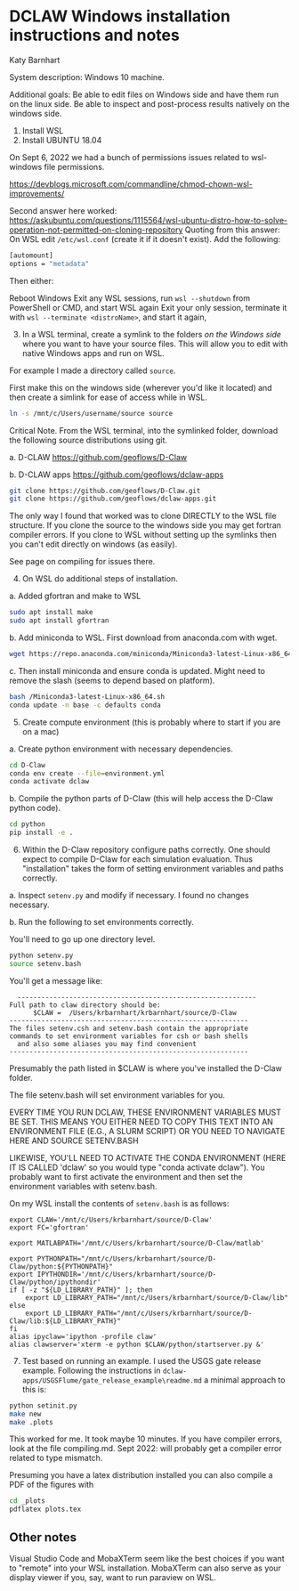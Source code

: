 # DCLAW Windows installation instructions and notes
Katy Barnhart

System description: Windows 10 machine.

Additional goals: Be able to edit files on Windows side and have them run on the linux side. Be able to inspect and post-process results natively on the windows side.

1. Install WSL
2. Install UBUNTU 18.04

On Sept 6, 2022 we had a bunch of permissions issues related to wsl-windows file permissions.

https://devblogs.microsoft.com/commandline/chmod-chown-wsl-improvements/

Second answer here worked:
https://askubuntu.com/questions/1115564/wsl-ubuntu-distro-how-to-solve-operation-not-permitted-on-cloning-repository Quoting from this answer:
On WSL edit `/etc/wsl.conf` (create it if it doesn't exist). Add the following:

```bash
[automount]
options = "metadata"
```
  Then either:

  Reboot Windows
  Exit any WSL sessions, run `wsl --shutdown` from PowerShell or CMD, and start WSL again
  Exit your only session, terminate it with `wsl --terminate <distroName>`, and start it again,

3. In a WSL terminal, create a symlink to the folders _on the Windows side_ where you want to have your source files. This will allow you to edit with native Windows apps and run on WSL.

  For example I made a directory called `source`.

  First make this on the windows side (wherever you'd like it located) and then create a simlink for ease of access while in WSL.

  ```bash
  ln -s /mnt/c/Users/username/source source
  ```

  Critical Note. From the WSL terminal, into the symlinked folder, download the following source distributions using git.

  a. D-CLAW https://github.com/geoflows/D-Claw

  b. D-CLAW apps https://github.com/geoflows/dclaw-apps

  ```bash
  git clone https://github.com/geoflows/D-Claw.git
  git clone https://github.com/geoflows/dclaw-apps.git
  ```

  The only way I found that worked was to clone DIRECTLY to the WSL file structure. If you clone the source to the windows side you may get fortran compiler errors. If you clone to WSL without setting up the symlinks then you can't edit directly on windows (as easily).

  See page on compiling for issues there.

4. On WSL do additional steps of installation.

  a. Added gfortran and make to WSL
  ```bash
  sudo apt install make
  sudo apt install gfortran
  ```

  b. Add miniconda to WSL. First download from anaconda.com with wget.
  ```bash
  wget https://repo.anaconda.com/miniconda/Miniconda3-latest-Linux-x86_64.sh
  ```

  c. Then install miniconda and ensure conda is updated. Might need to remove the slash (seems to depend based on platform).
  ```bash
  bash /Miniconda3-latest-Linux-x86_64.sh
  conda update -n base -c defaults conda
  ```

5. Create compute environment (this is probably where to start if you are on a mac)

  a. Create python environment with necessary dependencies.
  ```bash
  cd D-Claw
  conda env create --file=environment.yml
  conda activate dclaw
  ```

  b. Compile the python parts of D-Claw (this will help access the D-Claw python code).

  ```bash
  cd python
  pip install -e .
  ```

6. Within the D-Claw repository configure paths correctly. One should expect to compile D-Claw for each simulation evaluation. Thus "installation" takes the form of setting environment variables and paths correctly.

  a. Inspect `setenv.py` and modify if necessary. I found no changes necessary.

  b. Run the following to set environments correctly.

  You'll need to go up one directory level.

  ```bash
  python setenv.py
  source setenv.bash
  ```
  You'll get a message like:

```
  ------------------------------------------------------------
Full path to claw directory should be:
      $CLAW =  /Users/krbarnhart/krbarnhart/source/D-Claw
------------------------------------------------------------
The files setenv.csh and setenv.bash contain the appropriate
commands to set environment variables for csh or bash shells
  and also some aliases you may find convenient
------------------------------------------------------------
```

Presumably the path listed in $CLAW is where you've installed the D-Claw folder.

The file setenv.bash will set environment variables for you.

EVERY TIME YOU RUN DCLAW, THESE ENVIRONMENT VARIABLES MUST BE SET. THIS MEANS YOU EITHER NEED TO COPY THIS TEXT INTO AN ENVIRONMENT FILE (E.G., A SLURM SCRIPT) OR YOU NEED TO NAVIGATE HERE AND SOURCE SETENV.BASH

LIKEWISE, YOU'LL NEED TO ACTIVATE THE CONDA ENVIRONMENT (HERE IT IS CALLED 'dclaw' so you would type "conda activate dclaw"). You probably want to first activate the environment and then set the environment variables with setenv.bash.

  On my WSL install the contents of `setenv.bash` is as follows:
  ```
  export CLAW='/mnt/c/Users/krbarnhart/source/D-Claw'
  export FC='gfortran'

  export MATLABPATH='/mnt/c/Users/krbarnhart/source/D-Claw/matlab'

  export PYTHONPATH="/mnt/c/Users/krbarnhart/source/D-Claw/python:${PYTHONPATH}"
  export IPYTHONDIR='/mnt/c/Users/krbarnhart/source/D-Claw/python/ipythondir'
  if [ -z "${LD_LIBRARY_PATH}" ]; then
      export LD_LIBRARY_PATH="/mnt/c/Users/krbarnhart/source/D-Claw/lib"
  else
      export LD_LIBRARY_PATH="/mnt/c/Users/krbarnhart/source/D-Claw/lib:${LD_LIBRARY_PATH}"
  fi
  alias ipyclaw='ipython -profile claw'
  alias clawserver='xterm -e python $CLAW/python/startserver.py &'
```

7. Test based on running an example. I used the USGS gate release example. Following the instructions in  ``dclaw-apps/USGSFlume/gate_release_example\readme.md`` a minimal approach to this is:

  ```bash
  python setinit.py
  make new
  make .plots
  ```

  This worked for me. It took maybe 10 minutes. If you have compiler errors, look at the file compiling.md.
  Sept 2022: will probably get a compiler error related to type mismatch.

  Presuming you have a latex distribution installed you can also compile a PDF of the figures with

  ```bash
  cd _plots
  pdflatex plots.tex
  ```

## Other notes

Visual Studio Code and MobaXTerm seem like the best choices if you want to "remote" into your WSL installation. MobaXTerm can also serve as your display viewer if you, say, want to run paraview on WSL.
